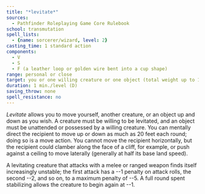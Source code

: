 ```yaml
---
title: "*levitate*"
sources:
  - Pathfinder Roleplaying Game Core Rulebook
school: transmutation
spell_lists:
  - {name: sorcerer/wizard, level: 2}
casting_time: 1 standard action
components:
  - V
  - S
  - F (a leather loop or golden wire bent into a cup shape)
range: personal or close
target: you or one willing creature or one object (total weight up to 100 lbs./level)
duration: 1 min./level (D)
saving_throw: none
spell_resistance: no
---
```


*Levitate* allows you to move yourself, another creature, or an object up and down as you wish. A creature must be willing to be levitated, and an object must be unattended or possessed by a willing creature. You can mentally direct the recipient to move up or down as much as 20 feet each round; doing so is a move action. You cannot move the recipient horizontally, but the recipient could clamber along the face of a cliff, for example, or push against a ceiling to move laterally (generally at half its base land speed).

A levitating creature that attacks with a melee or ranged weapon finds itself increasingly unstable; the first attack has a --1 penalty on attack rolls, the second --2, and so on, to a maximum penalty of --5. A full round spent stabilizing allows the creature to begin again at --1.

